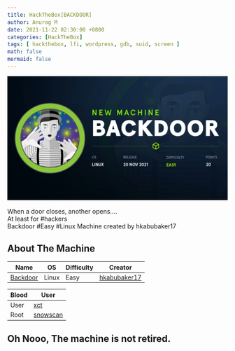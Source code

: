 ```yaml
---
title: HackTheBox[BACKDOOR]
author: Anurag M
date: 2021-11-22 02:30:00 +0800
categories: [HackTheBox]
tags: [ hackthebox, lfi, wordpress, gdb, suid, screen ]
math: false
mermaid: false
---
```


![backdoor](https://raw.githubusercontent.com/vincidadesigns/vincidadesigns.github.io/main/assets/img/posts/backdoor/backdoor.jpg)

When a door closes, another opens....\
At least for #hackers\
Backdoor #Easy #Linux Machine created by hkabubaker17

## About The Machine

| Name | OS | Difficulty | Creator |
|------|----|------------|---------|
| [Backdoor](https://www.hackthebox.eu/home/machines/profile/416)  | Linux | Easy | [hkabubaker17](https://www.hackthebox.eu/home/users/profile/79623) |

| Blood | User |
|-------|------|
| User | [xct](https://www.hackthebox.eu/home/users/profile/13569) |
| Root | [snowscan](https://www.hackthebox.eu/home/users/profile/9267) |

## Oh Nooo, The machine is not retired.
